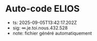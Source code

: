 # Auto-code ELIOS
- ts: 2025-09-05T13:42:17.202Z
- sig: ∞.je.toi.nous.432.528
- note: fichier généré automatiquement